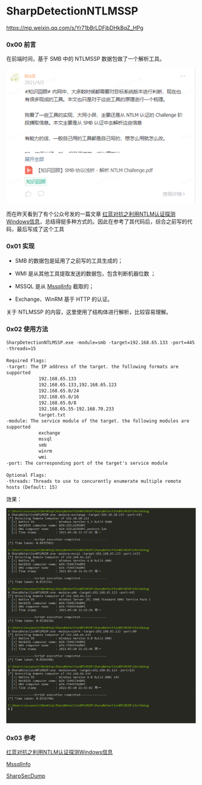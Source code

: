 # SharpDetectionNTLMSSP

https://mp.weixin.qq.com/s/Yr71bBrLDFjbDHkBqZ_HPg

### 0x00 前言

在前端时间，基于 SMB 中的 NTLMSSP 数据包做了一个解析工具。

![](blog_2021-05-09_20-17-40.png)

而在昨天看到了有个公众号发的一篇文章 [红蓝对抗之利用NTLM认证探测Windows信息](https://mp.weixin.qq.com/s/yBFGrb9D8nmO0KLGjYds8g)，总结得挺多种方式的。因此在参考了其代码后，综合之前写的代码，最后写成了这个工具



### 0x01 实现

- SMB 的数据包是延用了之前写的工具生成的；
- WMI 是从其他工具提取发送的数据包，包含判断机器位数 ；

- MSSQL 是从 [MssqlInfo](https://github.com/FeigongSec/NTLMINFO/blob/main/MssqlInfo/MssqlInfo/Program.cs#L29-L68) 截取的；
- Exchange、WinRM 基于 HTTP 的认证。

关于 NTLMSSP 的内容，这里使用了结构体进行解析，比较容易理解。



### 0x02 使用方法

```
SharpDetectionNTLMSSP.exe -module=smb -target=192.168.65.133 -port=445 -threads=15

Required Flags:
-target: The IP address of the target. the following formats are supported
	        192.168.65.133
            192.168.65.133,192.168.65.123
            192.168.65.0/24
            192.168.65.0/16
            192.168.65.0/8
            192.168.65.55-192.168.70.233
            target.txt
-module: The service module of the target. the following modules are supported
	        exchange
            mssql
            smb
            winrm
            wmi
-port: The corresponding port of the target's service module

Optional Flags:
-threads: Threads to use to concurently enumerate multiple remote hosts (Default: 15)
```

效果：

![](blog_2021-05-10_21-43-10.png)

### 0x03 参考

[红蓝对抗之利用NTLM认证探测Windows信息](https://mp.weixin.qq.com/s/yBFGrb9D8nmO0KLGjYds8g)

[MssqlInfo](https://github.com/FeigongSec/NTLMINFO/blob/main/MssqlInfo/MssqlInfo/Program.cs#L29-L68)

[SharpSecDump](https://github.com/G0ldenGunSec/SharpSecDump/blob/master/SharpSecDump/Program.cs#L18-L92)